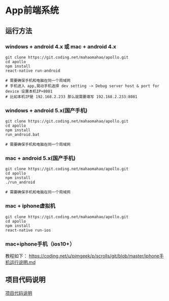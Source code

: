 # App前端系统


## 运行方法

### windows + android 4.x 或 mac + android 4.x
```
git clone https://git.coding.net/mahaomahao/apollo.git
cd apollo
npm install
react-native run-android

# 需要确保手机和电脑在同一个局域网
# 手机进入 app,晃动手机选择 dev setting -> Debug server host & port for device 设置本机IP+8081
# 比如本机IP是 192.168.2.233 那么就需要填写 192.168.2.233:8081
```

### windows + android 5.x(国产手机)
```
git clone https://git.coding.net/mahaomahao/apollo.git
cd apollo
npm install
run_android.bat

# 需要确保手机和电脑在同一个局域网
```

### mac + android 5.x(国产手机)
```
git clone https://git.coding.net/mahaomahao/apollo.git
cd apollo
npm install
./run_android

# 需要确保手机和电脑在同一个局域网
```

### mac + iphone虚拟机
```
git clone https://git.coding.net/mahaomahao/apollo.git
cd apollo
npm install
react-native run-ios
```

### mac+iphone手机（ios10+）
教程如下：
https://coding.net/u/pimgeek/p/scrolls/git/blob/master/iphone手机运行说明.md


## 项目代码说明
[项目代码说明](项目代码说明.md)